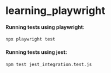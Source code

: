 # learning_playwright

#### Running tests using playwright:
```
npx playwright test
```


#### Running tests using jest: 
```
npm test jest_integration.test.js
```

